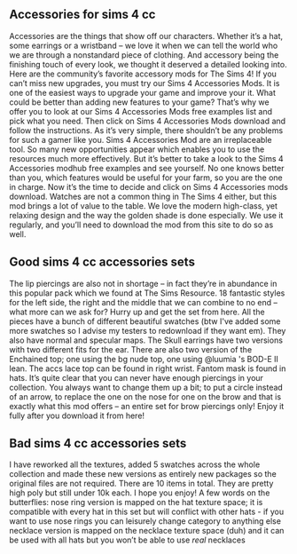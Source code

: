 
## Accessories for sims 4 cc

Accessories are the things that show off our characters. Whether it’s a hat, some earrings or a wristband – we love it when we can tell the world who we are through a nonstandard piece of clothing. And accessory being the finishing touch of every look, we thought it deserved a detailed looking into. Here are the community’s favorite accessory mods for The Sims 4!
If you can’t miss new upgrades, you must try our Sims 4 Accessories Mods. It is one of the easiest ways to upgrade your game and improve your it. What could be better than adding new features to your game? That’s why we offer you to look at our Sims 4 Accessories Mods free examples list and pick what you need. Then click on Sims 4 Accessories Mods download and follow the instructions. As it’s very simple, there shouldn’t be any problems for such a gamer like you. Sims 4 Accessories Mod are an irreplaceable tool. So many new opportunities appear which enables you to use the resources much more effectively. But it’s better to take a look to the Sims 4 Accessories modhub free examples and see yourself. No one knows better than you, which features would be useful for your farm, so you are the one in charge. Now it’s the time to decide and click on Sims 4 Accessories mods download.
Watches are not a common thing in The Sims 4 either, but this mod brings a lot of value to the table. We love the modern high-class, yet relaxing design and the way the golden shade is done especially. We use it regularly, and you’ll need to download the mod from this site to do so as well.

## Good sims 4 cc accessories sets

The lip piercings are also not in shortage – in fact they’re in abundance in this popular pack which we found at The Sims Resource. 18 fantastic styles for the left side, the right and the middle that we can combine to no end – what more can we ask for? Hurry up and get the set from here.
All the pieces have a bunch of different beautiful swatches (btw I've added some more swatches so I advise my testers to redownload if they want em). They also have normal and specular maps. The Skull earrings have two versions with two different fits for the ear. There are also two version of the Enchained top; one using the bg nude top, one using @luumia 's BOD-E II lean. The accs lace top can be found in right wrist. Fantom mask is found in hats.
It’s quite clear that you can never have enough piercings in your collection. You always want to change them up a bit; to put a circle instead of an arrow, to replace the one on the nose for one on the brow and that is exactly what this mod offers – an entire set for brow piercings only! Enjoy it fully after you download it from here!

## Bad sims 4 cc accessories sets

I have reworked all the textures, added 5 swatches across the whole collection and made these new versions as entirely new packages so the original files are not required. There are 10 items in total. They are pretty high poly but still under 10k each. I hope you enjoy!
A few words on the butterflies:
nose ring version is mapped on the hat texture space; it is compatible with every hat in this set but will conflict with other hats - if you want to use nose rings you can leisurely change category to anything else
necklace version is mapped on the necklace texture space (duh) and it can be used with all hats but you won’t be able to use *real* necklaces
